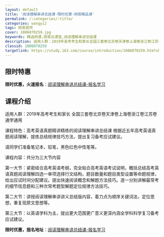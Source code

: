 ```yaml
---
layout: default
title: '阅读理解串讲总结课-限时优惠-网易精品课'
permalink: /:categories/:title/
categories: wangyi2
tags: 网易提供
cover: 1006070259.jpg
keywords: 精选网课,网易云课堂,阅读理解串讲总结课
description: 适用人群：2019年高考考生和家长全国三套卷北京卷天津卷上海卷浙江卷江苏卷通学通用课程特色：高考英语真题精讲精练的阅读理
classid: 1006070259
targetlink: https://study.163.com/course/introduction/1006070259.htm?share=1&shareId=1025206652&utm_campaign=share&utm_medium=iphoneShare&utm_source=&utm_u=1025206652
---
```


## 限时特惠

**限时优惠，火速报名**：[阅读理解串讲总结课-报名学习](https://study.163.com/course/introduction/1006070259.htm?share=1&shareId=1025206652&utm_campaign=share&utm_medium=iphoneShare&utm_source=&utm_u=1025206652)

## 课程介绍

适用人群：2019年高考考生和家长 全国三套卷北京卷天津卷上海卷浙江卷江苏卷通学通用  

课程特色：高考英语真题精讲精练的阅读理解串讲总结课 根据近五年高考英语真题阅读理解，提炼总结规律技巧方法，提出复习备考应试建议。 

请同学们准备笔记本，铅笔，黑色红色中性笔等。      

课程内容：共分为三大节内容  

第一大节：紧密结合高考英语考纲，完全贴合高考英语考试说明，概括总结高考英语真题阅读理解四选一单项选择行文结构，题目数量和题目类型设置等命题规律，给出应试时间分配建议。提出快速阅读概念和解题方法技巧。逐一分别讲解最常考的细节信息题和三种次常考题型解题定位规律方法技巧。 

第二大节：讲授阅读理解串讲讲义总结版内容，着力点为顺序关键词法，定位思想，重复现原文思想等。 

第三大节：以英语学科为主，提出更大范围更广意义更深内涵全学科科学复习备考应试建议。

**限时优惠，报名地址**：[阅读理解串讲总结课-报名学习](https://study.163.com/course/introduction/1006070259.htm?share=1&shareId=1025206652&utm_campaign=share&utm_medium=iphoneShare&utm_source=&utm_u=1025206652)

